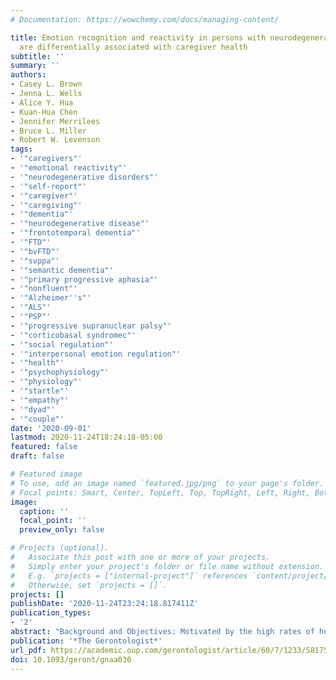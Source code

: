 ```yaml
---
# Documentation: https://wowchemy.com/docs/managing-content/

title: Emotion recognition and reactivity in persons with neurodegenerative disease
  are differentially associated with caregiver health
subtitle: ''
summary: ''
authors:
- Casey L. Brown
- Jenna L. Wells
- Alice Y. Hua
- Kuan-Hua Chen
- Jennifer Merrilees
- Bruce L. Miller
- Robert W. Levenson
tags:
- '"caregivers"'
- '"emotional reactivity"'
- '"neurodegenerative disorders"'
- '"self-report"'
- '"caregiver"'
- '"caregiving"'
- '"dementia"'
- '"neurodegenerative disease"'
- '"frontotemporal dementia"'
- '"FTD"'
- '"bvFTD"'
- '"svppa"'
- '"semantic dementia"'
- '"primary progressive aphasia"'
- '"nonfluent"'
- '"Alzheimer''s"'
- '"ALS"'
- '"PSP"'
- '"progressive supranuclear palsy"'
- '"corticobasal syndromec"'
- '"social regulation"'
- '"interpersonal emotion regulation"'
- '"health"'
- '"psychophysiology"'
- '"physiology"'
- '"startle"'
- '"empathy"'
- '"dyad"'
- '"couple"'
date: '2020-09-01'
lastmod: 2020-11-24T18:24:18-05:00
featured: false
draft: false

# Featured image
# To use, add an image named `featured.jpg/png` to your page's folder.
# Focal points: Smart, Center, TopLeft, Top, TopRight, Left, Right, BottomLeft, Bottom, BottomRight.
image:
  caption: ''
  focal_point: ''
  preview_only: false

# Projects (optional).
#   Associate this post with one or more of your projects.
#   Simply enter your project's folder or file name without extension.
#   E.g. `projects = ["internal-project"]` references `content/project/deep-learning/index.md`.
#   Otherwise, set `projects = []`.
projects: []
publishDate: '2020-11-24T23:24:18.817411Z'
publication_types:
- '2'
abstract: "Background and Objectives: Motivated by the high rates of health problems found among caregivers of persons with neurodegenerative disease, we examined associations between deficits in two aspects of care recipients’ socioemotional functioning and their caregivers’ health. Research Design and Methods: In 2 studies with independent samples (N = 171 and 73 dyads), caregivers reported on care recipients’ emotion recognition and emotional reactivity. Caregiver health was assessed using both self-report measures (Studies 1 and 2) and autonomic nervous system indices (Study 2). Results: Lower emotion recognition in care recipients was linearly associated with worse self-reported health, faster resting heart rate, and greater physiological reactivity to an acoustic startle stimulus in caregivers. These effects held after accounting for a variety of risk factors for poor caregiver health, including care recipients’ neuropsychiatric symptoms. Emotional reactivity showed a quadratic association with health, such that the lowest and highest levels of emotional reactivity in care recipients were associated with lower self-reported health in caregivers. Discussion and Implications: Results shed light on the unique associations between two aspects of care recipients’ emotional functioning and caregivers’ health. Findings suggest potential ways to identify and help caregivers at heightened risk for adverse health outcomes."
publication: '*The Gerontologist*'
url_pdf: https://academic.oup.com/gerontologist/article/60/7/1233/5817516
doi: 10.1093/geront/gnaa030
---
```

